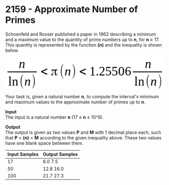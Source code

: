 # 2159 - Approximate Number of Primes

Schoenfeld and Rosser published a paper in 1962 describing a minimum and a maximum value to the quantity of prime numbers up to **n**, for **n** ≥ 17. This quantity is represented by the function **(n)** and the inequality is shown below.

![2159_ApproximateNumberOfPrimes.webp](https://github.com/ricrochads/beecrowd-solutions/blob/main/01.Beginner/2159%20-%20Approximate%20Number%20of%20Primes/2159_ApproximateNumberOfPrimes.webp)

Your task is, given a natural number **n**, to compute the interval's minimum and maximum values to the approximate number of primes up to **n**.

**Input**<br>
The input is a natural number **n** (17 ≤ **n** ≤ 10^9).

**Output**<br>
The output is given as two values **P** and **M** with 1 decimal place each, such that **P** < **(n)** < **M** according to the given inequality above. These two values have one blank space between them.

| Input Samples | Output Samples |
|:--------------|:---------------|
| 17            | 6.0 7.5        |
| 50            | 12.8 16.0      |
| 100           | 21.7 27.3      |
